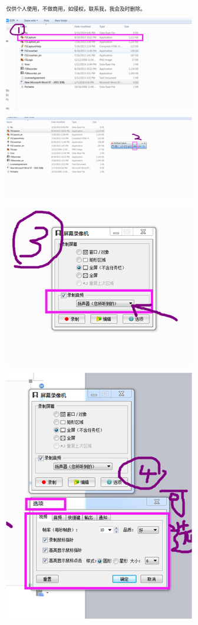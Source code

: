 仅供个人使用，不做商用，如侵权，联系我，我会及时删除。

![1](./img/one.png)

![2](./img/two.png)

![3](./img/three.png)

![4](./img/four.png)